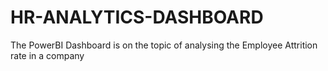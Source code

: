 # HR-ANALYTICS-DASHBOARD
The PowerBI Dashboard is on the topic of analysing the Employee Attrition rate in a company
